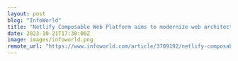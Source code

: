 ```yaml
---
layout: post
blog: "InfoWorld"
title: "Netlify Composable Web Platform aims to modernize web architecture"
date: 2023-10-21T17:30:00Z
image: images/infoworld.png
remote_url: "https://www.infoworld.com/article/3709192/netlify-composable-web-platform-aims-to-modernize-web-architecture.html#tk.rss_applicationdevelopment"
---
```

